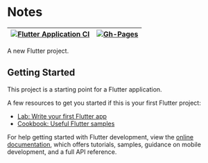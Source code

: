 # Notes

| [![Flutter Application CI](https://github.com/suasuasuasuasua/Notes/actions/workflows/main.yml/badge.svg)](https://github.com/suasuasuasuasua/Notes/actions/workflows/main.yml) | [![Gh-Pages](https://github.com/suasuasuasuasua/Notes/actions/workflows/web.yml/badge.svg?branch=main)](https://github.com/suasuasuasuasua/Notes/actions/workflows/web.yml) |
|-|-|

A new Flutter project.

## Getting Started

This project is a starting point for a Flutter application.

A few resources to get you started if this is your first Flutter project:

- [Lab: Write your first Flutter app](https://docs.flutter.dev/get-started/codelab)
- [Cookbook: Useful Flutter samples](https://docs.flutter.dev/cookbook)

For help getting started with Flutter development, view the
[online documentation](https://docs.flutter.dev/), which offers tutorials,
samples, guidance on mobile development, and a full API reference.
